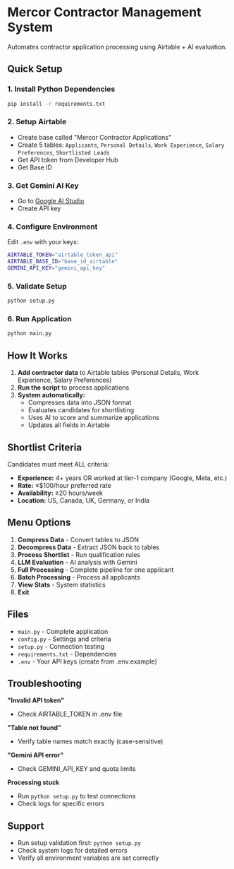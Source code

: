 # Mercor Contractor Management System

Automates contractor application processing using Airtable + AI evaluation.

## Quick Setup

### 1. Install Python Dependencies
```bash
pip install -r requirements.txt
```

### 2. Setup Airtable
- Create base called "Mercor Contractor Applications"
- Create 5 tables: `Applicants`, `Personal Details`, `Work Experience`, `Salary Preferences`, `Shortlisted Leads`
- Get API token from Developer Hub
- Get Base ID 

### 3. Get Gemini AI Key
- Go to [Google AI Studio](https://makersuite.google.com/app/apikey)
- Create API key

### 4. Configure Environment

Edit `.env` with your keys:
```bash
AIRTABLE_TOKEN="airtable_token_api"
AIRTABLE_BASE_ID="base_id_airtable"
GEMINI_API_KEY="gemini_api_key" 
```

### 5. Validate Setup
```bash
python setup.py
```

### 6. Run Application
```bash
python main.py
```

## How It Works

1. **Add contractor data** to Airtable tables (Personal Details, Work Experience, Salary Preferences)
2. **Run the script** to process applications
3. **System automatically:**
   - Compresses data into JSON format
   - Evaluates candidates for shortlisting
   - Uses AI to score and summarize applications
   - Updates all fields in Airtable

## Shortlist Criteria

Candidates must meet ALL criteria:
- **Experience:** 4+ years OR worked at tier-1 company (Google, Meta, etc.)
- **Rate:** ≤$100/hour preferred rate
- **Availability:** ≥20 hours/week
- **Location:** US, Canada, UK, Germany, or India

## Menu Options

1. **Compress Data** - Convert tables to JSON
2. **Decompress Data** - Extract JSON back to tables  
3. **Process Shortlist** - Run qualification rules
4. **LLM Evaluation** - AI analysis with Gemini
5. **Full Processing** - Complete pipeline for one applicant
6. **Batch Processing** - Process all applicants
7. **View Stats** - System statistics
8. **Exit**

## Files

- `main.py` - Complete application
- `config.py` - Settings and criteria  
- `setup.py` - Connection testing
- `requirements.txt` - Dependencies
- `.env` - Your API keys (create from .env.example)

## Troubleshooting

**"Invalid API token"**
- Check AIRTABLE_TOKEN in .env file

**"Table not found"**  
- Verify table names match exactly (case-sensitive)

**"Gemini API error"**
- Check GEMINI_API_KEY and quota limits

**Processing stuck**
- Run `python setup.py` to test connections
- Check logs for specific errors

## Support

- Run setup validation first: `python setup.py`
- Check system logs for detailed errors
- Verify all environment variables are set correctly
